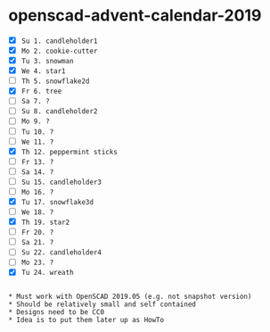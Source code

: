 # openscad-advent-calendar-2019

- [x] `Su 1. candleholder1`
- [x] `Mo 2. cookie-cutter`
- [x] `Tu 3. snowman`
- [x] `We 4. star1`
- [ ] `Th 5. snowflake2d`
- [x] `Fr 6. tree`
- [ ] `Sa 7. ?`
- [ ] `Su 8. candleholder2`
- [ ] `Mo 9. ?`
- [ ] `Tu 10. ?`
- [ ] `We 11. ?`
- [x] `Th 12. peppermint sticks`
- [ ] `Fr 13. ?`
- [ ] `Sa 14. ?`
- [ ] `Su 15. candleholder3`
- [ ] `Mo 16. ?`
- [x] `Tu 17. snowflake3d`
- [ ] `We 18. ?`
- [x] `Th 19. star2`
- [ ] `Fr 20. ?`
- [ ] `Sa 21. ?`
- [ ] `Su 22. candleholder4`
- [ ] `Mo 23. ?`
- [x] `Tu 24. wreath`
```

* Must work with OpenSCAD 2019.05 (e.g. not snapshot version)
* Should be relatively small and self contained
* Designs need to be CC0
* Idea is to put them later up as HowTo
